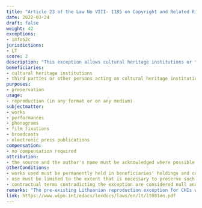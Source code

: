 ```yaml
---
title: "Article 23 of the Law No VIII- 1185 on Copyright and Related Rights"
date: 2022-03-24
draft: false
weight: 42
exceptions:
- info52c
jurisdictions:
- LT
score: 2
description: "This exception allows cultural heritage institutions or third parties or other persons acting on their behalf and under their responsibility to reproduce works permanently held in their holdings and collections in any format or on any medium for the purposes of preservation of such works, and to the extent that is necessary to preserve such works. Contractual terms which do not allow the limitation of copyright provided for in this Article shall be null and void." 
beneficiaries:
- cultural heritage institutions 
- third parties or other persons acting on cultural heritage institutions' behalf and under their responsibility
purposes: 
- preservation
usage:
- reproduction (in any format or on any medium)
subjectmatter:
- works
- performances
- phonograms
- film fixations 
- broadcasts
- electronic press publications
compensation:
- no compensation required
attribution: 
- the source and the author's name must be acknowledged where possible
otherConditions: 
- works used must be permanently held in beneficiaries' holdings and collections 
- use must be limited to the extent that is necessary to preserve such works
- contractual terms contradicting the exception are considered null and void
remarks: "The pre-existing Lithuanian reproduction exception for CHIs was very narrow in scope. It was significantly broadened in implementation of art 6 of the CDSM Directive as of 24 March 2022, however its scope remained narrower then the InfoSoc model clause in art 5(2)(c).<br /><br />The exception also covers neighbouring rights under art 58(1), p.4 of the Law, according to which it is allowed to 'reproduce an object of related rights permanently held in the collection or fonds of a cultural heritage institution, other than an object of related rights published on computer networks (the Internet), where a copy of the object of related rights is made in any format or medium for the purposes of preserving such works, and to the extent necessary for the preservation of such works'."
link: https://www.wipo.int/edocs/lexdocs/laws/en/lt/lt081en.pdf
---
```

